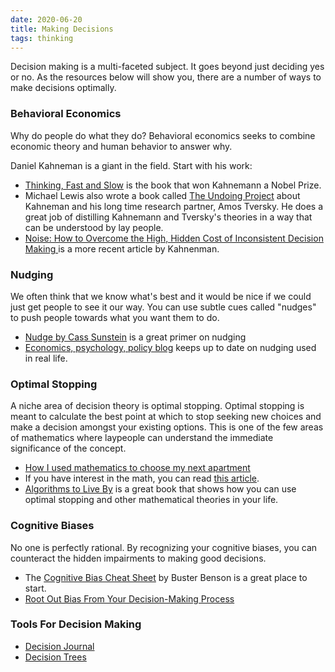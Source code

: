 ```yaml
---
date: 2020-06-20
title: Making Decisions
tags: thinking
---
```


Decision making is a multi-faceted subject. It goes beyond just deciding yes or no. As the resources below will show you, there are a number of ways to make decisions optimally.

### Behavioral Economics
Why do people do what they do? Behavioral economics seeks to combine economic theory and human behavior to answer why.

Daniel Kahneman is a giant in the field. Start with his work:

* [Thinking, Fast and Slow](https://bookshop.org/books/thinking-fast-and-slow/9780374533557) is the book that won Kahnemann a Nobel Prize.
* Michael Lewis also wrote a book called [The Undoing Project](https://bookshop.org/books/the-undoing-project-a-friendship-that-changed-our-minds-9781508229117/9780393354775) about Kahneman and his long time research partner, Amos Tversky. He does a great job of distilling Kahnemann and Tversky's theories in a way that can be understood by lay people. 
* [Noise: How to Overcome the High, Hidden Cost of Inconsistent Decision Making ](https://hbr.org/2016/10/noise) is a more recent article by Kahnenman.

### Nudging
We often think that we know what's best and it would be nice if we could just get people to see it our way. You can use subtle cues called "nudges" to push people towards what you want them to do.

* [Nudge by Cass Sunstein](https://bookshop.org/books/nudge-improving-decisions-about-health-wealth-and-happiness-9780300122237/9780143115267) is a great primer on nudging
* [Economics, psychology, policy blog](http://economicspsychologypolicy.blogspot.com/) keeps up to date on nudging used in real life.

### Optimal Stopping
A niche area of decision theory is optimal stopping. Optimal stopping is meant to calculate the best point at which to stop seeking new choices and make a decision amongst your existing options. This is one of the few areas of mathematics where laypeople can understand the immediate significance of the concept.

* [How I used mathematics to choose my next apartment](https://davidwees.com/content/how-i-used-mathematics-choose-my-next-apartment/)
* If you have interest in the math, you can read [this article](https://rs.io/the-secretary-problem-explained-dating/).
* [Algorithms to Live By](https://bookshop.org/books/algorithms-to-live-by-the-computer-science-of-human-decisions/9781250118363) is a great book that shows how you can use optimal stopping and other mathematical theories in your life.

### Cognitive Biases
No one is perfectly rational. By recognizing your cognitive biases, you can counteract the hidden impairments to making good decisions.

* The [Cognitive Bias Cheat Sheet](https://medium.com/better-humans/cognitive-bias-cheat-sheet-55a472476b18#.lz6hk4i6a) by Buster Benson is a great place to start.
* [Root Out Bias From Your Decision-Making Process](https://hbr.org/2017/03/root-out-bias-from-your-decision-making-process)

### Tools For Decision Making
* [Decision Journal](https://fs.blog/2014/02/decision-journal/)
* [Decision Trees](https://hbr.org/1964/07/decision-trees-for-decision-making)
